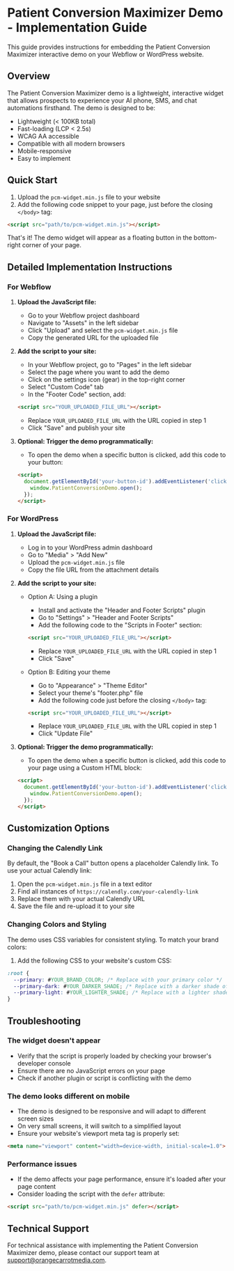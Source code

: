 # Patient Conversion Maximizer Demo - Implementation Guide

This guide provides instructions for embedding the Patient Conversion Maximizer interactive demo on your Webflow or WordPress website.

## Overview

The Patient Conversion Maximizer demo is a lightweight, interactive widget that allows prospects to experience your AI phone, SMS, and chat automations firsthand. The demo is designed to be:

- Lightweight (< 100KB total)
- Fast-loading (LCP < 2.5s)
- WCAG AA accessible
- Compatible with all modern browsers
- Mobile-responsive
- Easy to implement

## Quick Start

1. Upload the `pcm-widget.min.js` file to your website
2. Add the following code snippet to your page, just before the closing `</body>` tag:

```html
<script src="path/to/pcm-widget.min.js"></script>
```

That's it! The demo widget will appear as a floating button in the bottom-right corner of your page.

## Detailed Implementation Instructions

### For Webflow

1. **Upload the JavaScript file:**
   - Go to your Webflow project dashboard
   - Navigate to "Assets" in the left sidebar
   - Click "Upload" and select the `pcm-widget.min.js` file
   - Copy the generated URL for the uploaded file

2. **Add the script to your site:**
   - In your Webflow project, go to "Pages" in the left sidebar
   - Select the page where you want to add the demo
   - Click on the settings icon (gear) in the top-right corner
   - Select "Custom Code" tab
   - In the "Footer Code" section, add:
   ```html
   <script src="YOUR_UPLOADED_FILE_URL"></script>
   ```
   - Replace `YOUR_UPLOADED_FILE_URL` with the URL copied in step 1
   - Click "Save" and publish your site

3. **Optional: Trigger the demo programmatically:**
   - To open the demo when a specific button is clicked, add this code to your button:
   ```html
   <script>
     document.getElementById('your-button-id').addEventListener('click', function() {
       window.PatientConversionDemo.open();
     });
   </script>
   ```

### For WordPress

1. **Upload the JavaScript file:**
   - Log in to your WordPress admin dashboard
   - Go to "Media" > "Add New"
   - Upload the `pcm-widget.min.js` file
   - Copy the file URL from the attachment details

2. **Add the script to your site:**
   - Option A: Using a plugin
     - Install and activate the "Header and Footer Scripts" plugin
     - Go to "Settings" > "Header and Footer Scripts"
     - Add the following code to the "Scripts in Footer" section:
     ```html
     <script src="YOUR_UPLOADED_FILE_URL"></script>
     ```
     - Replace `YOUR_UPLOADED_FILE_URL` with the URL copied in step 1
     - Click "Save"

   - Option B: Editing your theme
     - Go to "Appearance" > "Theme Editor"
     - Select your theme's "footer.php" file
     - Add the following code just before the closing `</body>` tag:
     ```html
     <script src="YOUR_UPLOADED_FILE_URL"></script>
     ```
     - Replace `YOUR_UPLOADED_FILE_URL` with the URL copied in step 1
     - Click "Update File"

3. **Optional: Trigger the demo programmatically:**
   - To open the demo when a specific button is clicked, add this code to your page using a Custom HTML block:
   ```html
   <script>
     document.getElementById('your-button-id').addEventListener('click', function() {
       window.PatientConversionDemo.open();
     });
   </script>
   ```

## Customization Options

### Changing the Calendly Link

By default, the "Book a Call" button opens a placeholder Calendly link. To use your actual Calendly link:

1. Open the `pcm-widget.min.js` file in a text editor
2. Find all instances of `https://calendly.com/your-calendly-link`
3. Replace them with your actual Calendly URL
4. Save the file and re-upload it to your site

### Changing Colors and Styling

The demo uses CSS variables for consistent styling. To match your brand colors:

1. Add the following CSS to your website's custom CSS:

```css
:root {
  --primary: #YOUR_BRAND_COLOR; /* Replace with your primary color */
  --primary-dark: #YOUR_DARKER_SHADE; /* Replace with a darker shade of your primary color */
  --primary-light: #YOUR_LIGHTER_SHADE; /* Replace with a lighter shade of your primary color */
}
```

## Troubleshooting

### The widget doesn't appear

- Verify that the script is properly loaded by checking your browser's developer console
- Ensure there are no JavaScript errors on your page
- Check if another plugin or script is conflicting with the demo

### The demo looks different on mobile

- The demo is designed to be responsive and will adapt to different screen sizes
- On very small screens, it will switch to a simplified layout
- Ensure your website's viewport meta tag is properly set:
```html
<meta name="viewport" content="width=device-width, initial-scale=1.0">
```

### Performance issues

- If the demo affects your page performance, ensure it's loaded after your page content
- Consider loading the script with the `defer` attribute:
```html
<script src="path/to/pcm-widget.min.js" defer></script>
```

## Technical Support

For technical assistance with implementing the Patient Conversion Maximizer demo, please contact our support team at support@orangecarrotmedia.com.
